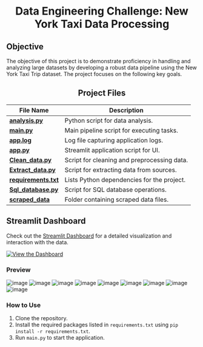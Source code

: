 <h1 align="center">Data Engineering Challenge: New York Taxi Data Processing</h1>

## Objective

The objective of this project is to demonstrate proficiency in handling and analyzing large datasets by developing a robust data pipeline using the New York Taxi Trip dataset. 
The project focuses on the following key goals.

<h2 align = "center"> Project Files </h2>


| **File Name**                                                                                                 | **Description**                              |
|---------------------------------------------------------------------------------------------------------------|----------------------------------------------|
| [**analysis.py**](https://github.com/deepakver484/d2k-assignments/blob/deepak/analysis.py)                   | Python script for data analysis.            |
| [**main.py**](https://github.com/deepakver484/d2k-assignments/blob/deepak/main.py)                           | Main pipeline script for executing tasks.   |
| [**app.log**](https://github.com/deepakver484/d2k-assignments/blob/deepak/app.log)                           | Log file capturing application logs.       |
| [**app.py**](https://github.com/deepakver484/d2k-assignments/blob/deepak/app.py)                             | Streamlit application script for UI.        |
| [**Clean_data.py**](https://github.com/deepakver484/d2k-assignments/blob/deepak/Clean_data.py)               | Script for cleaning and preprocessing data. |
| [**Extract_data.py**](https://github.com/deepakver484/d2k-assignments/blob/deepak/Extract_data.py)            | Script for extracting data from sources.    |
| [**requirements.txt**](https://github.com/deepakver484/d2k-assignments/blob/deepak/requirements.txt)        | Lists Python dependencies for the project.  |
| [**Sql_database.py**](https://github.com/deepakver484/d2k-assignments/blob/deepak/Sql_database.py)            | Script for SQL database operations.         |
| [**scraped_data**](https://github.com/deepakver484/d2k-assignments/tree/deepak/scraped_data)                 | Folder containing scraped data files.      |

## Streamlit Dashboard

Check out the [Streamlit Dashboard](https://d2k-assignments-in.streamlit.app/?embed_options=light_theme,show_colored_line,show_footer,show_padding) for a detailed visualization and interaction with the data.


[![View the Dashboard](https://img.shields.io/badge/View_Dashboard-blue?style=for-the-badge&logo=streamlit)](https://d2k-assignments-in.streamlit.app/?embed_options=light_theme,show_colored_line,show_footer,show_padding)

### Preview

![image](https://github.com/user-attachments/assets/e6860061-bfef-4aba-b23a-a9a13c16eff8)
![image](https://github.com/user-attachments/assets/ff198167-e213-40e2-914f-8e1b52f05b45)
![image](https://github.com/user-attachments/assets/7909d598-3ea2-416f-8884-2bea75bcc08e)
![image](https://github.com/user-attachments/assets/aaeddd69-5ad3-466b-bf53-838fe15e9bb1)
![image](https://github.com/user-attachments/assets/a8ace7ab-6d82-4873-b8aa-72d2c04282a4)
![image](https://github.com/user-attachments/assets/dbce5d2a-8a79-40a3-9bd7-7cc88c460c2f)
![image](https://github.com/user-attachments/assets/f613369e-d639-4f16-af55-1dd241d560c0)
![image](https://github.com/user-attachments/assets/b8b2ab10-5863-4ed1-9ca5-1df61ebd17ee)
![image](https://github.com/user-attachments/assets/8c1269d6-56eb-4776-ac6a-f4889176f0d2)











### How to Use

1. Clone the repository.
2. Install the required packages listed in `requirements.txt` using `pip install -r requirements.txt`.
3. Run `main.py` to start the application.




